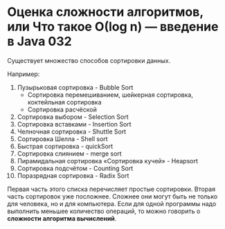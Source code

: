 # Оценка сложности алгоритмов, или Что такое О(log n) — введение в Java 032

Существует множество способов сортировки данных. 

Например:
1. Пузырьковая сортировка - Bubble Sort 
    - Сортировка перемешиванием, шейкерная сортировка, коктейльная сортировка
    - Сортировка расчёской
2. Сортировка выбором - Selection Sort  
3. Сортировка вставками - Insertion Sort 
4. Челночная сортировка - Shuttle Sort  
5. Сортировка Шелла - Shell sort 
6. Быстрая сортировка - quickSort
7. Сортировка слиянием - merge sort
8. Пирамидальная сортировка «Сортировка кучей» - Heapsort
9. Сортировка подсчётом - Counting Sort
10. Поразрядная сортировка - Radix Sort

Первая часть этого списка перечисляет простые сортировки. Вторая часть сортировок уже посложнее. Сложнее они могут быть не только для человека, но и для компьютера. Если для одной программы надо выполнить меньшее количество операций, то можно говорить о **сложности алгоритма вычислений**. 